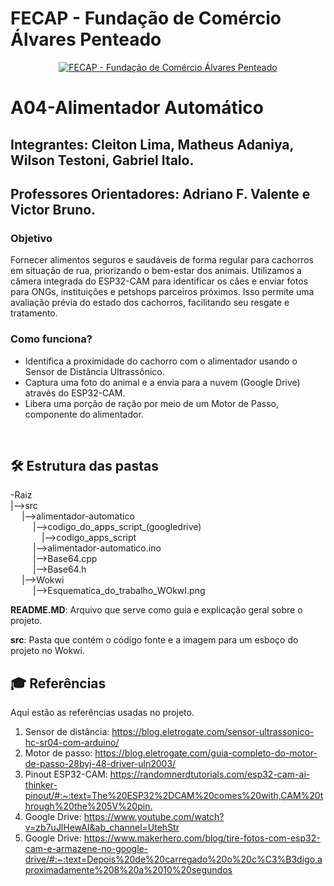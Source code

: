 # FECAP - Fundação de Comércio Álvares Penteado

<p align="center">
<a href= "https://www.fecap.br/"><img src="https://encrypted-tbn0.gstatic.com/images?q=tbn:ANd9GcRhZPrRa89Kma0ZZogxm0pi-tCn_TLKeHGVxywp-LXAFGR3B1DPouAJYHgKZGV0XTEf4AE&usqp=CAU" alt="FECAP - Fundação de Comércio Álvares Penteado" border="0"></a>
</p>

# A04-Alimentador Automático

## Integrantes: Cleiton Lima, Matheus Adaniya, Wilson Testoni, Gabriel Italo.

## Professores Orientadores: Adriano F. Valente e Victor Bruno.

### Objetivo
Fornecer alimentos seguros e saudáveis de forma regular para cachorros em situação de rua, priorizando o bem-estar dos animais. Utilizamos a câmera integrada do ESP32-CAM para identificar os cães e enviar fotos para ONGs, instituições e petshops parceiros próximos. Isso permite uma avaliação prévia do estado dos cachorros, facilitando seu resgate e tratamento.

### Como funciona?

* Identifica a proximidade do cachorro com o alimentador usando o Sensor de Distância Ultrassônico.<br>
* Captura uma foto do animal e a envia para a nuvem (Google Drive) através do ESP32-CAM.<br>
* Libera uma porção de ração por meio de um Motor de Passo, componente do alimentador.<br>
<br>

## 🛠 Estrutura das pastas

-Raiz<br>
|-->src<br>
  &emsp;  |-->alimentador-automatico<br>
  &emsp; &emsp; |-->codigo_do_apps_script_(googledrive)<br>
  &emsp; &emsp; &emsp;|-->codigo_apps_script<br>
  &emsp; &emsp; |-->alimentador-automatico.ino<br>
  &emsp; &emsp; |-->Base64.cpp<br>
  &emsp; &emsp; |-->Base64.h<br>
  &emsp;  |-->Wokwi<br>
  &emsp; &emsp; |-->Esquematica_do_trabalho_WOkwI.png<br>
  
<b>README.MD</b>: Arquivo que serve como guia e explicação geral sobre o projeto.

<b>src</b>: Pasta que contém o código fonte e a imagem para um esboço do projeto no Wokwi.

## 🎓 Referências

Aqui estão as referências usadas no projeto.

1. Sensor de distância: <https://blog.eletrogate.com/sensor-ultrassonico-hc-sr04-com-arduino/>
2. Motor de passo: <https://blog.eletrogate.com/guia-completo-do-motor-de-passo-28byj-48-driver-uln2003/>
3. Pinout ESP32-CAM: <https://randomnerdtutorials.com/esp32-cam-ai-thinker-pinout/#:~:text=The%20ESP32%2DCAM%20comes%20with,CAM%20through%20the%205V%20pin.>
4. Google Drive: <https://www.youtube.com/watch?v=zb7uJlHewAI&ab_channel=UtehStr>
5. Google Drive: <https://www.makerhero.com/blog/tire-fotos-com-esp32-cam-e-armazene-no-google-drive/#:~:text=Depois%20de%20carregado%20o%20c%C3%B3digo,aproximadamente%208%20a%2010%20segundos>


